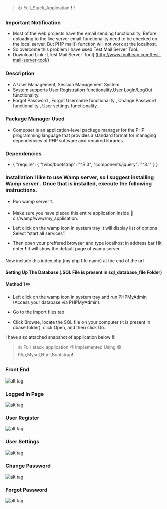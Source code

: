 > :+1: Full_Stack_Application :exclamation: :exclamation:

### Important Notification

* Most of the web projects have the email sending functionality. Before uploading to the live server email functionality need to be         checked on the local server. But PHP mail() function will not work at the localhost.
* So overcome this problem I have used Test Mail Server Tool.
* Download Link : [Test Mail Server Tool] (http://www.toolheap.com/test-mail-server-tool/)

### Description 

* A User Management, Session Management System 
* System supports User Registration functionality,User LogIn/LogOut functionality.
* Forgot Password , Forgot Username functionality , Change Password functionality , User settings functionality.


### Package Manager Used 

* Composer is an application-level package manager for the PHP programming language that provides a standard format for managing           dependencies of PHP software and required libraries.

### Dependencies

* {
    "require": {
        "twbs/bootstrap": "^3.3",
        "components/jquery": "^3.1"
    }
  }




### Installation I like to use Wamp server, so I suggest installing Wamp server . Once that is installed, execute the following instructions.

* Run wamp server :exclamation:.

* Make sure you have placed this entire application inside  :open_file_folder: c://wamp/www/my_application.

* Left click on the wamp icon in system tray  It will display list of options Select “start all services”.

* Then open your preffered browser and type localhost in address bar Hit enter :exclamation:  It will show the default page of wamp server.

Now include this index.php (my php file name) at the end of the url

#### Setting Up The Database (.SQL File is present in sql_database_file Folder)

#### Method 1 :pencil2: 

* Left click on the wamp icon in system tray and run PHPMyAdmin (Access your database via PHPMyAdmin).

* Go to the Import files tab

* Click Browse, locate the SQL file on your computer (it is present in dbase folder), click Open, and then click Go.




I have also attached snapshot of application below !!!

> :+1: Full_stack_application  :-1:  Implemented Using :sweat_smile:  Php,Mysql,Html,Bootstrap:exclamation:

### Front End

![alt tag](https://github.com/divyanshu-rawat/Full_Stack_Application/blob/master/snap_shots/front_end.png)

### Logged In Page

![alt tag](https://github.com/divyanshu-rawat/Full_Stack_Application/blob/master/snap_shots/logged_in.png)

### User Register

![alt tag](https://github.com/divyanshu-rawat/Full_Stack_Application/blob/master/snap_shots/user_register.png)

### User Settings 

![alt tag](https://github.com/divyanshu-rawat/Full_Stack_Application/blob/master/snap_shots/user_settings.png)

### Change Password

![alt tag](https://github.com/divyanshu-rawat/Full_Stack_Application/blob/master/snap_shots/change_password.png)

### Forgot Password

![alt tag](https://github.com/divyanshu-rawat/Full_Stack_Application/blob/master/snap_shots/forgot_password.png)


